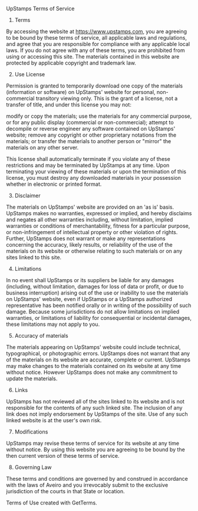 UpStamps Terms of Service

1. Terms

By accessing the website at https://www.upstamps.com, you are agreeing to be bound by these terms of service, all applicable laws and regulations, and agree that you are responsible for compliance with any applicable local laws. If you do not agree with any of these terms, you are prohibited from using or accessing this site. The materials contained in this website are protected by applicable copyright and trademark law.

2. Use License

Permission is granted to temporarily download one copy of the materials (information or software) on UpStamps' website for personal, non-commercial transitory viewing only. This is the grant of a license, not a transfer of title, and under this license you may not:

modify or copy the materials;
use the materials for any commercial purpose, or for any public display (commercial or non-commercial);
attempt to decompile or reverse engineer any software contained on UpStamps' website;
remove any copyright or other proprietary notations from the materials; or
transfer the materials to another person or "mirror" the materials on any other server.

This license shall automatically terminate if you violate any of these restrictions and may be terminated by UpStamps at any time. Upon terminating your viewing of these materials or upon the termination of this license, you must destroy any downloaded materials in your possession whether in electronic or printed format.

3. Disclaimer

The materials on UpStamps' website are provided on an 'as is' basis. UpStamps makes no warranties, expressed or implied, and hereby disclaims and negates all other warranties including, without limitation, implied warranties or conditions of merchantability, fitness for a particular purpose, or non-infringement of intellectual property or other violation of rights.
Further, UpStamps does not warrant or make any representations concerning the accuracy, likely results, or reliability of the use of the materials on its website or otherwise relating to such materials or on any sites linked to this site.

4. Limitations

In no event shall UpStamps or its suppliers be liable for any damages (including, without limitation, damages for loss of data or profit, or due to business interruption) arising out of the use or inability to use the materials on UpStamps' website, even if UpStamps or a UpStamps authorized representative has been notified orally or in writing of the possibility of such damage. Because some jurisdictions do not allow limitations on implied warranties, or limitations of liability for consequential or incidental damages, these limitations may not apply to you.

5. Accuracy of materials

The materials appearing on UpStamps' website could include technical, typographical, or photographic errors. UpStamps does not warrant that any of the materials on its website are accurate, complete or current. UpStamps may make changes to the materials contained on its website at any time without notice. However UpStamps does not make any commitment to update the materials.

6. Links

UpStamps has not reviewed all of the sites linked to its website and is not responsible for the contents of any such linked site. The inclusion of any link does not imply endorsement by UpStamps of the site. Use of any such linked website is at the user's own risk.

7. Modifications

UpStamps may revise these terms of service for its website at any time without notice. By using this website you are agreeing to be bound by the then current version of these terms of service.

8. Governing Law

These terms and conditions are governed by and construed in accordance with the laws of Aveiro and you irrevocably submit to the exclusive jurisdiction of the courts in that State or location.

Terms of Use created with GetTerms.
